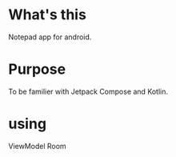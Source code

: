 # What's this
Notepad app for android.

# Purpose
To be familier with Jetpack Compose and Kotlin.

# using
ViewModel
Room
